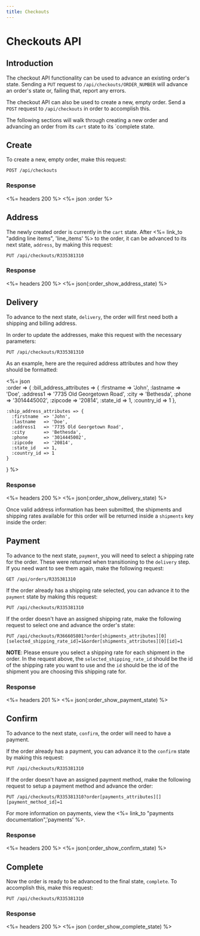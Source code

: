 ```yaml
---
title: Checkouts
---
```


# Checkouts API

## Introduction

The checkout API functionality can be used to advance an existing order's state. Sending a `PUT` request to `/api/checkouts/ORDER_NUMBER` will advance an order's state or, failing that, report any errors.

The checkout API can also be used to create a new, empty order. Send a `POST` request to `/api/checkouts` in order to accomplish this.

The following sections will walk through creating a new order and advancing an order from its `cart` state to its `complete state.

## Create

To create a new, empty order, make this request:

    POST /api/checkouts


### Response

<%= headers 200 %>
<%= json :order %>

## Address

The newly created order is currently in the `cart` state. After <%= link_to "adding line items", 'line_items' %> to the order, it can be advanced to its next state, `address`, by making this request:

    PUT /api/checkouts/R335381310

### Response

<%= headers 200 %>
<%= json(:order_show_address_state) %>

## Delivery

To advance to the next state, `delivery`, the order will first need both a shipping and billing address.

In order to update the addresses, make this request with the necessary parameters:

    PUT /api/checkouts/R335381310

As an example, here are the required address attributes and how they should be formatted:

<%= json \
  :order => {
    :bill_address_attributes => {
      :firstname  => 'John',
      :lastname   => 'Doe',
      :address1   => '7735 Old Georgetown Road',
      :city       => 'Bethesda',
      :phone      => '3014445002',
      :zipcode    => '20814',
      :state_id   => 1,
      :country_id => 1
    },

    :ship_address_attributes => {
      :firstname  => 'John',
      :lastname   => 'Doe',
      :address1   => '7735 Old Georgetown Road',
      :city       => 'Bethesda',
      :phone      => '3014445002',
      :zipcode    => '20814',
      :state_id   => 1,
      :country_id => 1
    }
  }
%>

### Response

<%= headers 200 %>
<%= json(:order_show_delivery_state) %>

Once valid address information has been submitted, the shipments and shipping rates available for this order will be returned inside a `shipments` key inside the order:

## Payment

To advance to the next state, `payment`, you will need to select a shipping rate for the order. These were returned when transitioning to the `delivery` step. If you need want to see them again, make the following request:

    GET /api/orders/R335381310

If the order already has a shipping rate selected, you can advance it to the `payment` state by making this request:

    PUT /api/checkouts/R335381310

If the order doesn't have an assigned shipping rate, make the following request to select one and advance the order's state:

    PUT /api/checkouts/R366605801?order[shipments_attributes][0]
    [selected_shipping_rate_id]=1&order[shipments_attributes][0][id]=1

**NOTE**: Please ensure you select a shipping rate for each shipment in the order. In the request above, the `selected_shipping_rate_id` should be the id of the shipping rate you want to use and the `id` should be the id of the shipment you are choosing this shipping rate for.

### Response

<%= headers 201 %>
<%= json(:order_show_payment_state) %>

## Confirm

To advance to the next state, `confirm`, the order will need to have a payment.

If the order already has a payment, you can advance it to the `confirm` state by making this request:

    PUT /api/checkouts/R335381310

If the order doesn't have an assigned payment method, make the following request to setup a payment method and advance the order:

    PUT /api/checkouts/R335381310?order[payments_attributes][][payment_method_id]=1

For more information on payments, view the <%= link_to "payments documentation",'payments' %>.

### Response

<%= headers 200 %>
<%= json(:order_show_confirm_state) %>

## Complete

Now the order is ready to be advanced to the final state, `complete`. To accomplish this, make this request:

    PUT /api/checkouts/R335381310

### Response

<%= headers 200 %>
<%= json (:order_show_complete_state) %>
